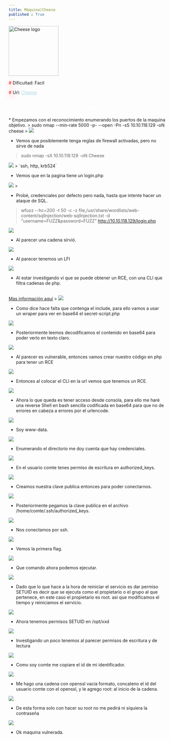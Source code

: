 ```yaml
---
title: Máquina|Cheese 
published : True
---
```


 <div class="contenedor">
    <img src="imgs/Cheese/logCheese.jpg" width="160" alt="Cheese logo">
    <div>
        <p><font color="red" style="text-shadow: 5px 5px 20px red;">#</font> Dificultad: Facil </p>
        <p><font color="red" style="text-shadow: 5px 5px 20px red;">#</font> Url: <a href="https://tryhackme.com/r/room/cheesectfv10" style="color: lightblue;">Cheese</a></p>
    </div>
</div>


<h2><font color="white"><center> # Cheese</center></font></h2>
* Empezamos con el reconocimiento enumerando los puertos de la maquina objetivo.
> sudo nmap --min-rate 5000 -p- --open -Pn -sS 10.10.118.129 -oN cheese
>
<img src="imgs/Cheese/Cheese0.png">

* Vemos que posiblemente tenga reglas de firewall activadas, pero no sirve de nada
> sudo nmap -sX 10.10.118.129 -oN Cheese
>
<img src="imgs/Cheese/Cheese1.png">
>
`ssh, http, krb524`

* Vemos que en la pagina tiene un login.php
>
<img src="imgs/Cheese/Cheese2.png">
>

* Probé, credenciales por defecto pero nada, hasta que intente hacer un ataque de SQL.
> wfuzz --hc=200 -t 50 -c -z file,/usr/share/wordlists/web-content/sqlInjection/web-sqlInjection.txt -d "username=FUZZ&password=FUZZ" http://10.10.118.129/login.php
>
<img src="imgs/Cheese/Cheese3.png">

* Al parecer una cadena sirvió.
>
<img src="imgs/Cheese/Cheese4.png">

* Al parecer tenemos un LFI
>
<img src="imgs/Cheese/Cheese5.png">

* Al estar investigando vi que se puede obtener un RCE, con una CLI que filtra cadenas de php.
<br>
<a href="https://github.com/synacktiv/php_filter_chain_generator">Mas información aquí</a>
>
<img src="imgs/Cheese/Cheese7.png">

* Como dice hace falta que contenga el include, para ello vamos a usar un wraper para ver en base64 el secret-script.php
>
<img src="imgs/Cheese/Cheese8.png">

* Posteriormente leemos decodificamos el contenido en base64 para poder verlo en texto claro.
>
<img src="imgs/Cheese/Cheese9.png">

* Al parecer es vulnerable, entonces vamos crear nuestro código en php para tener un RCE
>
<img src="imgs/Cheese/Cheese10.png">

* Entonces al colocar el CLI en la url vemos que tenemos un RCE.
>
<img src="imgs/Cheese/Cheese11.png">

* Ahora lo que queda es tener acceso desde consola, para ello me haré una reverse Shell en bash sencilla codificada en base64 para que no de errores en cabeza a errores por el urlencode.
>
<img src="imgs/Cheese/Cheese12.png">

* Soy www-data.
>
<img src="imgs/Cheese/Cheese13.png">

* Enumerando el directorio me doy cuenta que hay credenciales.
>
<img src="imgs/Cheese/Cheese14.png">

* En el usuario comte tenes permiso de escritura en authorized_keys.
>
<img src="imgs/Cheese/Cheese15.png">

* Creamos nuestra clave publica entonces para poder conectarnos.
>
<img src="imgs/Cheese/Cheese16.png">

* Posteriormente pegamos la clave publica en el archivo /home/comte/.ssh/authorized_keys.
>
<img src="imgs/Cheese/Cheese17.png">

* Nos conectamos por ssh.
>
<img src="imgs/Cheese/Cheese18.png">

* Vemos la primera flag.
>
<img src="imgs/Cheese/Cheese19.png">

* Que comando ahora podemos ejecutar.
>
<img src="imgs/Cheese/Cheese20.png">

* Dado que lo que hace a la hora de reiniciar el servicio es dar permiso SETUID es decir que se ejecuta como el propietario o el grupo al que pertenece, en este caso el propietario es root.
asi que modificamos el tiempo y reiniciamos el servicio.
>
<img src="imgs/Cheese/Cheese21.png">

* Ahora tenemos permisos SETUID en /opt/xxd
>
<img src="imgs/Cheese/Cheese22.png">

* Investigando un poco tenemos al parecer permisos de escritura y de lectura
>
<img src="imgs/Cheese/Cheese23.png">

* Como soy comte me copiare el id de mi identificador.
>
<img src="imgs/Cheese/Cheese24.png">

* Me hago una cadena con openssl vacía formato, concateno el id del usuario comte con el openssl, y le agrego root: al inicio de la cadena.
>
<img src="imgs/Cheese/Cheese26.png">

* De esta forma solo con hacer su root no me pedirá ni siquiera la contraseña
>
<img src="imgs/Cheese/Cheese27.png">

* Ok maquina vulnerada.
